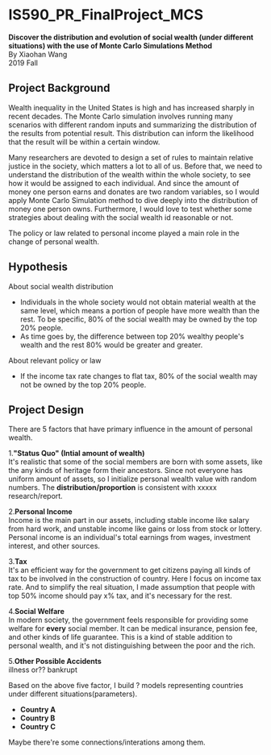 # IS590_PR_FinalProject_MCS
**Discover the distribution and evolution of social wealth (under different situations) with the use of Monte Carlo Simulations Method**   
By Xiaohan Wang   
2019 Fall

## Project Background
Wealth inequality in the United States is high and has increased sharply in recent decades.
The Monte Carlo simulation involves running many scenarios with different random inputs and summarizing the distribution of the results from potential result. This distribution can inform the likelihood that the result will be within a certain window. 

Many researchers are devoted to design a set of rules to maintain relative justice in the society, which matters a lot to all of us. Before that, we need to understand the distribution of the wealth within the whole society, to see how it would be assigned to each individual. And since the amount of money one person earns and donates are two random variables, so I would apply Monte Carlo Simulation method to dive deeply into the distribution of money one person owns. Furthermore, I would love to test whether some strategies about dealing with the social wealth id reasonable or not. 

The policy or law related to personal income played a main role in the change of personal wealth. 

## Hypothesis
About social wealth distribution    
* Individuals in the whole society would not obtain material wealth at the same level, which means a portion of people have more wealth than the rest. To be specific, 80% of the social wealth may be owned by the top 20% people.
* As time goes by, the difference between top 20% wealthy people's wealth and the rest 80% would be greater and greater.    

About relevant policy or law     
* If the income tax rate changes to flat tax, 80% of the social wealth may not be owned by the top 20% people.

## Project Design  
There are 5 factors that have primary influence in the amount of personal wealth.

1.__"Status Quo" (Intial amount of wealth)__     
It's realistic that some of the social members are born with some assets, like the any kinds of heritage form their ancestors. Since not everyone has uniform amount of assets, so I initialize personal wealth value with random numbers. The __distribution/proportion__ is consistent with xxxxx research/report.

2.__Personal Income__    
Income is the main part in our assets, including stable income like salary from hard work, and unstable income like gains or loss from stock or lottery.  
Personal income is an individual's total earnings from wages, investment interest, and other sources. 

3.__Tax__   
It's an efficient way for the government to get citizens paying all kinds of tax to be involved in the construction of country. Here I focus on income tax rate. And to simplify the real situation, I made assumption that people with top 50% income should pay x% tax, and it's necessary for the rest.

4.__Social Welfare__   
In modern society, the government feels responsible for providing some welfare for __every__ social member. It can be medical insurance, pension fee, and other kinds of life guarantee. This is a kind of stable addition to personal wealth, and it's not distinguishing between the poor and the rich.

5.__Other Possible Accidents__  
illness or?? bankrupt


Based on the above five factor, I build ? models representing countries under different situations(parameters).
* __Country A__   
* __Country B__   
* __Country C__   


Maybe there're some connections/interations among them.
